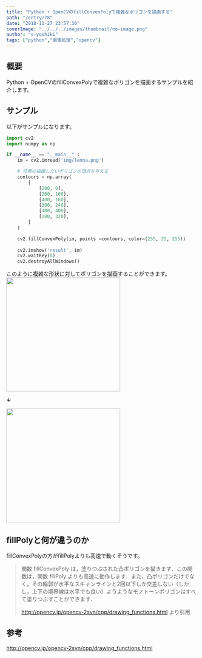 ```yaml
---
title: "Python + OpenCVのfillConvexPolyで複雑なポリゴンを描画する"
path: "/entry/78"
date: "2018-11-27 23:57:30"
coverImage: "../../../images/thumbnail/no-image.png"
author: "s-yoshiki"
tags: ["python","画像処理","opencv"]
---
```


## 概要

Python + OpenCVのfillConvexPolyで複雑なポリゴンを描画するサンプルを紹介します。

## サンプル

以下がサンプルになります。

```py
import cv2
import numpy as np

if __name__ == "__main__" :
    im = cv2.imread('img/lenna.png')

    # 任意の描画したいポリゴンの頂点を与える
    contours = np.array(
        [
            [200, 0],
            [260, 160],
            [400, 160],
            [300, 240],
            [400, 400],
            [200, 320],
        ]
    )

    cv2.fillConvexPoly(im, points =contours, color=(255, 25, 255))
    
    cv2.imshow('result', im)
    cv2.waitKey(0)
    cv2.destroyAllWindows()

```

このように複雑な形状に対してポリゴンを描画することができます。
<img src="https://pbs.twimg.com/media/Ds2tgV-U0AAj--n.jpg" width="300px">

**↓**

<img src="https://pbs.twimg.com/media/DtBCuQXUwAIZLmu.jpg" width="300px">

## fillPolyと何が違うのか

fillConvexPolyの方がfillPolyよりも高速で動くそうです。
<blockquote>
関数 fillConvexPoly は，塗りつぶされた凸ポリゴンを描きます．この関数は，関数 fillPoly よりも高速に動作します．また，凸ポリゴンだけでなく，その輪郭が水平なスキャンラインと2回以下しか交差しない（しかし，上下の境界線は水平でも良い）ようようなモノトーンポリゴンはすべて塗りつぶすことができます．

http://opencv.jp/opencv-2svn/cpp/drawing_functions.html より引用</blockquote>

## 参考

http://opencv.jp/opencv-2svn/cpp/drawing_functions.html